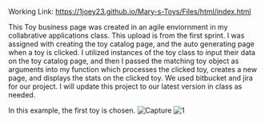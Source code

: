 Working Link: https://1joey23.github.io/Mary-s-Toys/Files/html/index.html

This Toy business page was created in an agile enviornment in my collabrative applications class. This upload is from the first sprint.
I was assigned with creating the toy catalog page, and the auto generating page when a toy is clicked. I utilized instances of the toy class to input their data on the toy catalog page,
and then I passed the matching toy object as arguments into my function which processes the clicked toy, creates a new page, and displays the stats on the clicked toy. We used bitbucket and jira
for our project. I will update this project to our latest version in class as needed.

In this example, the first toy is chosen.
![Capture](https://github.com/1Joey23/Mary-s-Toys/assets/136002112/a544e495-9814-4566-92f4-34fb7ca0b7bc)
![1](https://github.com/1Joey23/Mary-s-Toys/assets/136002112/2f5ca199-1758-495d-be58-afd12aa217aa)
